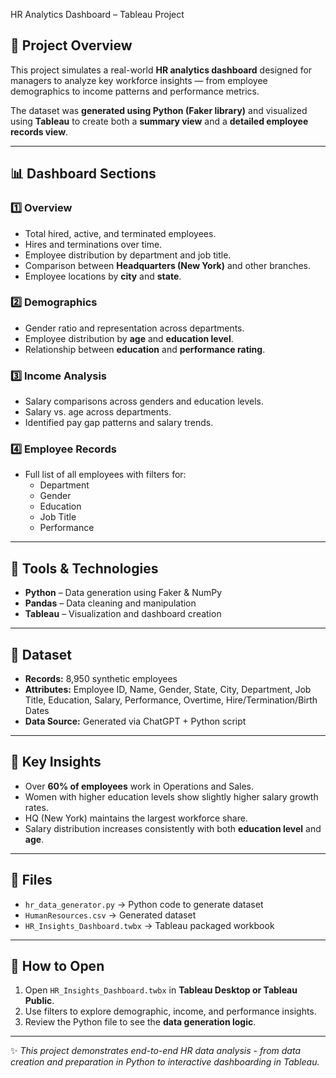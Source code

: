 HR Analytics Dashboard – Tableau Project

## 🎯 Project Overview
This project simulates a real-world **HR analytics dashboard** designed for managers to analyze key workforce insights — from employee demographics to income patterns and performance metrics.

The dataset was **generated using Python (Faker library)** and visualized using **Tableau** to create both a **summary view** and a **detailed employee records view**.

---

## 📊 Dashboard Sections

### 1️⃣ Overview
- Total hired, active, and terminated employees.
- Hires and terminations over time.
- Employee distribution by department and job title.
- Comparison between **Headquarters (New York)** and other branches.
- Employee locations by **city** and **state**.

### 2️⃣ Demographics
- Gender ratio and representation across departments.
- Employee distribution by **age** and **education level**.
- Relationship between **education** and **performance rating**.

### 3️⃣ Income Analysis
- Salary comparisons across genders and education levels.
- Salary vs. age across departments.
- Identified pay gap patterns and salary trends.

### 4️⃣ Employee Records
- Full list of all employees with filters for:
  - Department
  - Gender
  - Education
  - Job Title
  - Performance

---

## 🧠 Tools & Technologies
- **Python** – Data generation using Faker & NumPy  
- **Pandas** – Data cleaning and manipulation  
- **Tableau** – Visualization and dashboard creation  

---

## 🧩 Dataset
- **Records:** 8,950 synthetic employees  
- **Attributes:** Employee ID, Name, Gender, State, City, Department, Job Title, Education, Salary, Performance, Overtime, Hire/Termination/Birth Dates  
- **Data Source:** Generated via ChatGPT + Python script  

---

## 🚀 Key Insights
- Over **60% of employees** work in Operations and Sales.  
- Women with higher education levels show slightly higher salary growth rates.  
- HQ (New York) maintains the largest workforce share.  
- Salary distribution increases consistently with both **education level** and **age**.

---

## 💾 Files
- `hr_data_generator.py` → Python code to generate dataset  
- `HumanResources.csv` → Generated dataset  
- `HR_Insights_Dashboard.twbx` → Tableau packaged workbook  

---

## 🏁 How to Open
1. Open `HR_Insights_Dashboard.twbx` in **Tableau Desktop or Tableau Public**.
2. Use filters to explore demographic, income, and performance insights.
3. Review the Python file to see the **data generation logic**.

---

✨ *This project demonstrates end-to-end HR data analysis - from data creation and preparation in Python to interactive dashboarding in Tableau.*
